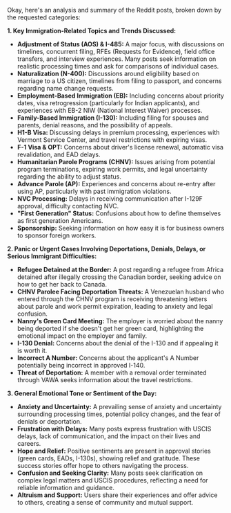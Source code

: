 Okay, here's an analysis and summary of the Reddit posts, broken down by the requested categories:

**1. Key Immigration-Related Topics and Trends Discussed:**

*   **Adjustment of Status (AOS) & I-485:** A major focus, with discussions on timelines, concurrent filing, RFEs (Requests for Evidence), field office transfers, and interview experiences. Many posts seek information on realistic processing times and ask for comparisons of individual cases.
*   **Naturalization (N-400):** Discussions around eligibility based on marriage to a US citizen, timelines from filing to passport, and concerns regarding name change requests.
*   **Employment-Based Immigration (EB):** Including concerns about priority dates, visa retrogression (particularly for Indian applicants), and experiences with EB-2 NIW (National Interest Waiver) processes.
*   **Family-Based Immigration (I-130):** Including filing for spouses and parents, denial reasons, and the possibility of appeals.
*   **H1-B Visa:** Discussing delays in premium processing, experiences with Vermont Service Center, and travel restrictions with expiring visas.
*   **F-1 Visa & OPT:** Concerns about driver's license renewal, automatic visa revalidation, and EAD delays.
*   **Humanitarian Parole Programs (CHNV):** Issues arising from potential program terminations, expiring work permits, and legal uncertainty regarding the ability to adjust status.
*   **Advance Parole (AP):** Experiences and concerns about re-entry after using AP, particularly with past immigration violations.
*   **NVC Processing:** Delays in receiving communication after I-129F approval, difficulty contacting NVC.
*   **"First Generation" Status:** Confusions about how to define themselves as first generation Americans.
*   **Sponsorship:** Seeking information on how easy it is for business owners to sponsor foreign workers.

**2. Panic or Urgent Cases Involving Deportations, Denials, Delays, or Serious Immigrant Difficulties:**

*   **Refugee Detained at the Border:** A post regarding a refugee from Africa detained after illegally crossing the Canadian border, seeking advice on how to get her back to Canada.
*   **CHNV Parolee Facing Deportation Threats:** A Venezuelan husband who entered through the CHNV program is receiving threatening letters about parole and work permit expiration, leading to anxiety and legal confusion.
*   **Nanny's Green Card Meeting:** The employer is worried about the nanny being deported if she doesn't get her green card, highlighting the emotional impact on the employer and family.
*   **I-130 Denial:** Concerns about the denial of the I-130 and if appealing it is worth it.
*   **Incorrect A Number:** Concerns about the applicant's A Number potentially being incorrect in approved I-140.
*   **Threat of Deportation:** A member with a removal order terminated through VAWA seeks information about the travel restrictions.

**3. General Emotional Tone or Sentiment of the Day:**

*   **Anxiety and Uncertainty:** A prevailing sense of anxiety and uncertainty surrounding processing times, potential policy changes, and the fear of denials or deportation.
*   **Frustration with Delays:** Many posts express frustration with USCIS delays, lack of communication, and the impact on their lives and careers.
*   **Hope and Relief:** Positive sentiments are present in approval stories (green cards, EADs, I-130s), showing relief and gratitude. These success stories offer hope to others navigating the process.
*   **Confusion and Seeking Clarity:** Many posts seek clarification on complex legal matters and USCIS procedures, reflecting a need for reliable information and guidance.
*   **Altruism and Support:** Users share their experiences and offer advice to others, creating a sense of community and mutual support.
